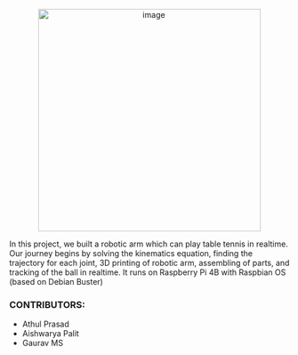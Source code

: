 <p align="center"><img width="400" alt="image" src="https://user-images.githubusercontent.com/65399796/232263434-8661806e-dd31-4248-9a15-4d49a7c4df00.png"></p>
<p>In this project, we built a robotic arm which can play table tennis in realtime. Our journey begins by solving the kinematics equation, finding the trajectory for each joint, 3D printing of robotic arm, assembling of parts, and tracking of the ball in realtime. It runs on Raspberry Pi 4B with Raspbian OS (based on Debian Buster)</p>

<h3>CONTRIBUTORS:</h3>
<ul><li>Athul Prasad</li>
<li>Aishwarya Palit</li>
<li>Gaurav MS</li>


